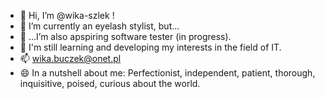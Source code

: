 - 👋 Hi, I’m @wika-szlek ! 
- 👀 I’m currently an eyelash stylist, but...
- 🌱 ...I’m also apspiring software tester (in progress).
- 💞️ I'm still learning and developing my interests in the field of IT. 
- 📫 wika.buczek@onet.pl 
- 😄 In a nutshell about me: Perfectionist, independent, patient, thorough, inquisitive, poised, curious about the world.


<!---
wika-szlek/wika-szlek is a ✨ special ✨ repository because its `README.md` (this file) appears on your GitHub profile.
You can click the Preview link to take a look at your changes.
--->
